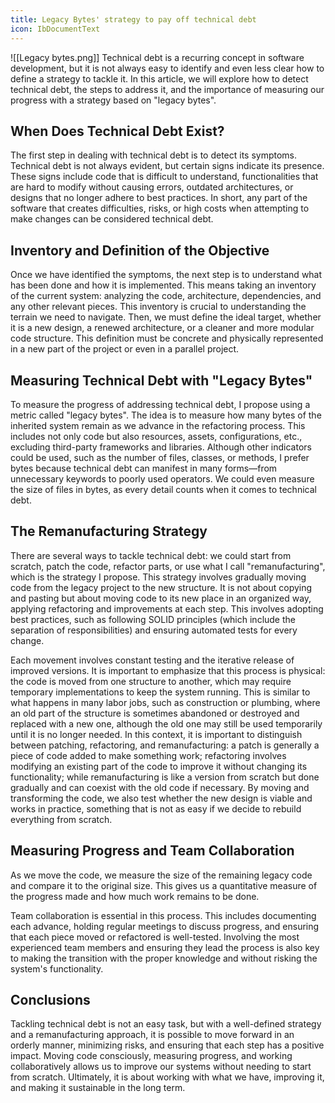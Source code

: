 ```yaml
---
title: Legacy Bytes' strategy to pay off technical debt
icon: IbDocumentText
---
```


![[Legacy bytes.png]]
Technical debt is a recurring concept in software development, but it is not always easy to identify and even less clear how to define a strategy to tackle it. In this article, we will explore how to detect technical debt, the steps to address it, and the importance of measuring our progress with a strategy based on "legacy bytes".

## When Does Technical Debt Exist?

The first step in dealing with technical debt is to detect its symptoms. Technical debt is not always evident, but certain signs indicate its presence. These signs include code that is difficult to understand, functionalities that are hard to modify without causing errors, outdated architectures, or designs that no longer adhere to best practices. In short, any part of the software that creates difficulties, risks, or high costs when attempting to make changes can be considered technical debt.

## Inventory and Definition of the Objective

Once we have identified the symptoms, the next step is to understand what has been done and how it is implemented. This means taking an inventory of the current system: analyzing the code, architecture, dependencies, and any other relevant pieces. This inventory is crucial to understanding the terrain we need to navigate. Then, we must define the ideal target, whether it is a new design, a renewed architecture, or a cleaner and more modular code structure. This definition must be concrete and physically represented in a new part of the project or even in a parallel project.

## Measuring Technical Debt with "Legacy Bytes"

To measure the progress of addressing technical debt, I propose using a metric called "legacy bytes". The idea is to measure how many bytes of the inherited system remain as we advance in the refactoring process. This includes not only code but also resources, assets, configurations, etc., excluding third-party frameworks and libraries. Although other indicators could be used, such as the number of files, classes, or methods, I prefer bytes because technical debt can manifest in many forms—from unnecessary keywords to poorly used operators. We could even measure the size of files in bytes, as every detail counts when it comes to technical debt.

## The Remanufacturing Strategy

There are several ways to tackle technical debt: we could start from scratch, patch the code, refactor parts, or use what I call "remanufacturing", which is the strategy I propose. This strategy involves gradually moving code from the legacy project to the new structure. It is not about copying and pasting but about moving code to its new place in an organized way, applying refactoring and improvements at each step. This involves adopting best practices, such as following SOLID principles (which include the separation of responsibilities) and ensuring automated tests for every change.

Each movement involves constant testing and the iterative release of improved versions. It is important to emphasize that this process is physical: the code is moved from one structure to another, which may require temporary implementations to keep the system running. This is similar to what happens in many labor jobs, such as construction or plumbing, where an old part of the structure is sometimes abandoned or destroyed and replaced with a new one, although the old one may still be used temporarily until it is no longer needed. In this context, it is important to distinguish between patching, refactoring, and remanufacturing: a patch is generally a piece of code added to make something work; refactoring involves modifying an existing part of the code to improve it without changing its functionality; while remanufacturing is like a version from scratch but done gradually and can coexist with the old code if necessary. By moving and transforming the code, we also test whether the new design is viable and works in practice, something that is not as easy if we decide to rebuild everything from scratch.

## Measuring Progress and Team Collaboration

As we move the code, we measure the size of the remaining legacy code and compare it to the original size. This gives us a quantitative measure of the progress made and how much work remains to be done.

Team collaboration is essential in this process. This includes documenting each advance, holding regular meetings to discuss progress, and ensuring that each piece moved or refactored is well-tested. Involving the most experienced team members and ensuring they lead the process is also key to making the transition with the proper knowledge and without risking the system's functionality.

## Conclusions

Tackling technical debt is not an easy task, but with a well-defined strategy and a remanufacturing approach, it is possible to move forward in an orderly manner, minimizing risks, and ensuring that each step has a positive impact. Moving code consciously, measuring progress, and working collaboratively allows us to improve our systems without needing to start from scratch. Ultimately, it is about working with what we have, improving it, and making it sustainable in the long term.
